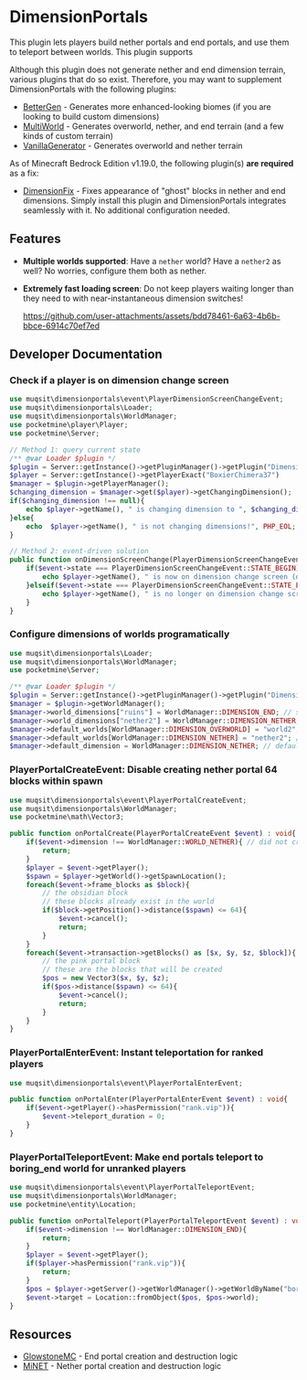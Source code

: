 # DimensionPortals
This plugin lets players build nether portals and end portals, and use them to teleport between worlds. This plugin supports 

Although this plugin does not generate nether and end dimension terrain, various plugins that do so exist.
Therefore, you may want to supplement DimensionPortals with the following plugins:
- [BetterGen](https://github.com/Ad5001/BetterGen) - Generates more enhanced-looking biomes (if you are looking to build custom dimensions)
- [MultiWorld](https://github.com/CzechPMDevs/MultiWorld) - Generates overworld, nether, and end terrain (and a few kinds of custom terrain)
- [VanillaGenerator](https://github.com/Muqsit/VanillaGenerator) - Generates overworld and nether terrain

As of Minecraft Bedrock Edition v1.19.0, the following plugin(s) **are required** as a fix:
- [DimensionFix](https://github.com/Muqsit/DimensionFix) - Fixes appearance of "ghost" blocks in nether and end dimensions. Simply install this plugin and DimensionPortals integrates seamlessly with it. No additional configuration needed.

## Features
- **Multiple worlds supported**: Have a `nether` world? Have a `nether2` as well? No worries, configure them both as nether.
- **Extremely fast loading screen**: Do not keep players waiting longer than they need to with near-instantaneous dimension switches!

  https://github.com/user-attachments/assets/bdd78461-6a63-4b6b-bbce-6914c70ef7ed
## Developer Documentation

### Check if a player is on dimension change screen
```php
use muqsit\dimensionportals\event\PlayerDimensionScreenChangeEvent;
use muqsit\dimensionportals\Loader;
use muqsit\dimensionportals\WorldManager;
use pocketmine\player\Player;
use pocketmine\Server;

// Method 1: query current state
/** @var Loader $plugin */
$plugin = Server::getInstance()->getPluginManager()->getPlugin("DimensionPortals");
$player = Server::getInstance()->getPlayerExact("BoxierChimera37")
$manager = $plugin->getPlayerManager();
$changing_dimension = $manager->get($player)->getChangingDimension();
if($changing_dimension !== null){
	echo $player->getName(), " is changing dimension to ", $changing_dimension, "!", PHP_EOL;
}else{
	echo  $player->getName(), " is not changing dimensions!", PHP_EOL;
}

// Method 2: event-driven solution
public function onDimensionScreenChange(PlayerDimensionScreenChangeEvent $event) : void{
	if($event->state === PlayerDimensionScreenChangeEvent::STATE_BEGIN){
		echo $player->getName(), " is now on dimension change screen (dimension=", $event->dimension, ")", PHP_EOL;
	}elseif($event->state === PlayerDimensionScreenChangeEvent::STATE_END){
		echo $player->getName(), " is no longer on dimension change screen (dimension=", $event->dimension, ")", PHP_EOL;
	}
}
```

### Configure dimensions of worlds programatically
```php
use muqsit\dimensionportals\Loader;
use muqsit\dimensionportals\WorldManager;
use pocketmine\Server;

/** @var Loader $plugin */
$plugin = Server::getInstance()->getPluginManager()->getPlugin("DimensionPortals");
$manager = $plugin->getWorldManager();
$manager->world_dimensions["ruins"] = WorldManager::DIMENSION_END; // set dimension of 'ruins' world to end
$manager->world_dimensions["nether2"] = WorldManager::DIMENSION_NETHER;
$manager->default_worlds[WorldManager::DIMENSION_OVERWORLD] = "world2"; // portals tp players back to this world
$manager->default_worlds[WorldManager::DIMENSION_NETHER] = "nether2"; // nether portal tps to this world
$manager->default_dimension = WorldManager::DIMENSION_NETHER; // default dimension of the server is nether
```

### PlayerPortalCreateEvent: Disable creating nether portal 64 blocks within spawn
```php
use muqsit\dimensionportals\event\PlayerPortalCreateEvent;
use muqsit\dimensionportals\WorldManager;
use pocketmine\math\Vector3;

public function onPortalCreate(PlayerPortalCreateEvent $event) : void{
	if($event->dimension !== WorldManager::WORLD_NETHER){ // did not create nether portal
		return;
	}
	$player = $event->getPlayer();
	$spawn = $player->getWorld()->getSpawnLocation();
	foreach($event->frame_blocks as $block){
		// the obsidian block
		// these blocks already exist in the world
		if($block->getPosition()->distance($spawn) <= 64){
			$event->cancel();
			return;
		}
	}
	foreach($event->transaction->getBlocks() as [$x, $y, $z, $block]){
		// the pink portal block
		// these are the blocks that will be created
		$pos = new Vector3($x, $y, $z);
		if($pos->distance($spawn) <= 64){
			$event->cancel();
			return;
		}
	}
}
```

### PlayerPortalEnterEvent: Instant teleportation for ranked players
```php
use muqsit\dimensionportals\event\PlayerPortalEnterEvent;

public function onPortalEnter(PlayerPortalEnterEvent $event) : void{
	if($event->getPlayer()->hasPermission("rank.vip")){
		$event->teleport_duration = 0;
	}
}
```

### PlayerPortalTeleportEvent: Make end portals teleport to boring_end world for unranked players
```php
use muqsit\dimensionportals\event\PlayerPortalTeleportEvent;
use muqsit\dimensionportals\WorldManager;
use pocketmine\entity\Location;

public function onPortalTeleport(PlayerPortalTeleportEvent $event) : void{
	if($event->dimension !== WorldManager::DIMENSION_END){
		return;
	}
	$player = $event->getPlayer();
	if($player->hasPermission("rank.vip")){
		return;
	}
	$pos = $player->getServer()->getWorldManager()->getWorldByName("boring_end")->getSpawnLocation();
	$event->target = Location::fromObject($pos, $pos->world);
}
```

## Resources
- [GlowstoneMC](https://github.com/GlowstoneMC/Glowstone) - End portal creation and destruction logic
- [MiNET](https://github.com/NiclasOlofsson/MiNET) - Nether portal creation and destruction logic
